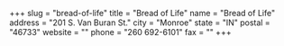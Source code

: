 +++
slug = "bread-of-life"
title = "Bread of Life"
name = "Bread of Life"
address = "201 S. Van Buran St."
city = "Monroe"
state = "IN"
postal = "46733"
website = ""
phone = "260 692-6101"
fax = ""
+++
